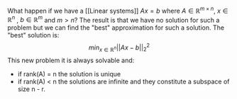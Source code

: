 What happen if we have a [[Linear systems]] $Ax = b$ where $A \in \mathbb{R}^{m \times n}$, $x \in \mathbb{R}^n$ , $b \in \mathbb{R}^m$ and $m > n$?
The result is that we have no solution for such a problem but we can find the "best" approximation for such a solution.
The "best" solution is:
$$
min_{x \in \mathbb{R}^n} ||Ax - b||_2^2
$$
This new problem it is always solvable and:
- if rank(A) = n the solution is unique
- if rank(A) < n the solutions are infinite and they constitute a subspace of size n - r.
